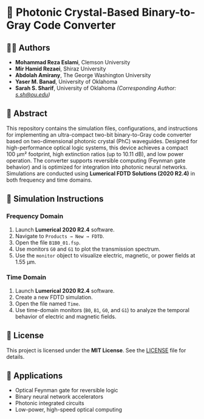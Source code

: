 # 📘 Photonic Crystal-Based Binary-to-Gray Code Converter

## 👩‍🔬 Authors

- **Mohammad Reza Eslami**, Clemson University  
- **Mir Hamid Rezaei**, Shiraz University  
- **Abdolah Amirany**, The George Washington University  
- **Yaser M. Banad**, University of Oklahoma  
- **Sarah S. Sharif**, University of Oklahoma *(Corresponding Author: s.sh@ou.edu)*

## 🧠 Abstract

This repository contains the simulation files, configurations, and instructions for implementing an ultra-compact two-bit binary-to-Gray code converter based on two-dimensional photonic crystal (PhC) waveguides. Designed for high-performance optical logic systems, this device achieves a compact 100 µm² footprint, high extinction ratios (up to 10.11 dB), and low power operation. The converter supports reversible computing (Feynman gate behavior) and is optimized for integration into photonic neural networks. Simulations are conducted using **Lumerical FDTD Solutions (2020 R2.4)** in both frequency and time domains.

## 🔬 Simulation Instructions

### Frequency Domain
1. Launch **Lumerical 2020 R2.4** software.
2. Navigate to `Products → New → FDTD`.
3. Open the file `B1B0_01.fsp`.
4. Use monitors `G0` and `G1` to plot the transmission spectrum.
5. Use the `monitor` object to visualize electric, magnetic, or power fields at 1.55 µm.

### Time Domain
1. Launch **Lumerical 2020 R2.4** software.
2. Create a new FDTD simulation.
3. Open the file named `Time`.
4. Use time-domain monitors (`B0`, `B1`, `G0`, and `G1`) to analyze the temporal behavior of electric and magnetic fields.

## 📜 License

This project is licensed under the **MIT License**. See the [LICENSE](./LICENSE) file for details.

## 🧩 Applications

- Optical Feynman gate for reversible logic
- Binary neural network accelerators
- Photonic integrated circuits
- Low-power, high-speed optical computing
